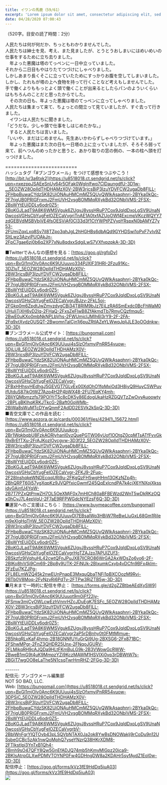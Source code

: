 ```yaml
---
title: イワンの馬鹿（59/61）
excerpt: 'Lorem ipsum dolor sit amet, consectetur adipiscing elit, sed do eiusmod tempor incididunt ut labore et dolore magna aliqua. Praesent elementum facilisis leo vel fringilla est ullamcorper eget. At imperdiet dui accumsan sit amet nulla facilisi morbi tempus.'
date: 04/28/2020 07:00:43
---
```


（520字。目安の読了時間：2分）  
  
人民たちは何が何だか、ちっともわかりませんでした。  
人民たちは紳士を見、考え、また見ましたが、とうとうおしまいにはめいめいの仕事をするために立ち去りました。  
　年よった悪魔は塔のてっペンに一日中立っていました。  
それから二日目もやはりたてつづけにしゃべりました。  
しかしあまり長くそこに立っていたためにすっかりお腹を空してしまいました。  
しかし、たれもが塔の上へ食物を持って行くことなど考えもしませんでした。  
手で働くよりももっとよく頭で働くことが出来るとしたらパンのよういくらいはもちろんのことだと思ったからでした。  
　その次の日も、年よった悪魔は塔のてっペンに立ってしゃべりました。  
人民たちは集まって来て、ちょっとの間立って見ていましたが、すぐ去って行きました。  
　イワンは人民たちに聞きました。  
「どうだな。少しゃ頭で仕事をしはじめたかな。」  
　すると人民たちは言いました。  
「いいや、まだはじめません。先生あいかわらずしゃべりつづけています。」  
　年よった悪魔はまた次の日も一日塔の上に立っていましたが、そろそろ弱って来て、前へつんのめったかと思うと、あかり取りの窓の側の、一本の柱へ頭を打っつけました。  
  
\=========================  
ハッシュタグ「#ブンゴウメール」をつけて感想をつぶやこう！　  
[http://bit.ly/3a6txk2](https://u8518018.ct.sendgrid.net/ls/click?upn=nxezppJSAEeSnUy64r5OFak0Wglnlfwq7ClDaungdfU-3D1w-__5EOZW28OpIldTHDHAMzX0V-2BW3rjcsBjP3IzuYDVFCW2ugaDb8FlLL-2FHbpBuwaCYdzSK82UiONAuHMCmMZ5QUyQWlkAsaqhnrj-2BYka0kQc-2F7rigUB0PRlGFrxmJ2FmUVH2vsgBOMMqRXykBd32ONbIVMS-2FSX-2BsWYtEUjDDLy6odr0Z5-2BoKGJLadT9A8K6WMSVguk6ZUgvJ8vssHRuP7Cox9JqldDxoLgSV9UnaN0wcosVGHsCbYugFelOZECaVvgriTnAE1A0txfAZUoOWf4ExcmpVKczWQYY7zdGEBVdMSBVbjVE4fsOESViAf0Cl33d3f1CtYWPtPZVypYRspxN0bAMYZ7y53-2FUmiZqxLxq8Sv7iI8TZpo3qhJgL2hHGHBs6dbAQd9GYHDSwi1oPxF7vIv9ZSItLwz3AzviPUOAkJn-2FpC7gae6zj0b6q2XP7xNu8qdxxSdgjLwS7VXfvpzpkA-3D-3D)  
  
■Twitterでみんなの感想を見る：[https://goo.gl/rgfoDv](https://u8518018.ct.sendgrid.net/ls/click?upn=BxGl1mjOlv0Anc6K9UUuuvo334PJXlF31HRI-2Fzu91Kc-3DZluT_5EOZW28OpIldTHDHAMzX0V-2BW3rjcsBjP3IzuYDVFCW2ugaDb8FlLL-2FHbpBuwaCYdzSK82UiONAuHMCmMZ5QUyQWlkAsaqhnrj-2BYka0kQc-2F7rigUB0PRlGFrxmJ2FmUVH2vsgBOMMqRXykBd32ONbIVMS-2FSX-2BsWYtEUjDDLy6odr0Z5-2BoKGJLadT9A8K6WMSVguk6ZUgvJ8vssHRuP7Cox9JqldDxoLgSV9UnaN0wcosVGHsCbYugFelOZECaVvgrJBJzv-2FkL5oj-2FGkp0m6ZpdtJwZmyzdvgCBi34T8RIM9bJz7EjLzRA6SmExdc0BcFhWaM0UHuIiTjXH6vD2Iq-2FHaQ-2FxsZeFlwB8ZfAkmdTb7RmyCQzfmqu5-2BwE0uKXo0mbNkNPLbVhs-2FWUmjcIJMIh6I3rY9-2F-2FA-2Fq9xtXvdzOUSQT-2BwomnTaICjn1j6puZRtlAZeYLWwqJpljJLE3oOOdnkw-3D-3D)  
■ブンゴウメール公式サイト：[https://bungomail.com](https://u8518018.ct.sendgrid.net/ls/click?upn=BxGl1mjOlv0Anc6K9UUuuj4sSlzOfxmyiPnRR54vuow-3DjLU8_5EOZW28OpIldTHDHAMzX0V-2BW3rjcsBjP3IzuYDVFCW2ugaDb8FlLL-2FHbpBuwaCYdzSK82UiONAuHMCmMZ5QUyQWlkAsaqhnrj-2BYka0kQc-2F7rigUB0PRlGFrxmJ2FmUVH2vsgBOMMqRXykBd32ONbIVMS-2FSX-2BsWYtEUjDDLy6odr0Z5-2BoKGJLadT9A8K6WMSVguk6ZUgvJ8vssHRuP7Cox9JqldDxoLgSV9UnaN0wcosVGHsCbYugFelOZECaVvgr-2FBxHHhsvHEdhgJ5GEVGT7GLvEx00XdOhO1fpMxiOd3H8iyQ9HuyC5WPuvifUtduS87ikOtWZ7Azp4H2P4bWX48-2FU7EqKY4mh-2BIjYQMbmzzfs79POIYrT5c8cDK5y86EdogUkaHzRZGQVTzZwOvyAuoowty-2BPLgBKIhqKRKJTkcG-2Baft0GpWMb-2BiWa8sWuMTcDYwQnmF2AdDD2ESVk2kSpQ-3D-3D)  
■青空文庫でこの作品を読む：[https://www.aozora.gr.jp/cards/000361/files/42941\_15672.html](https://u8518018.ct.sendgrid.net/ls/click?upn=BxGl1mjOlv0Anc6K9UUuukcg-2Br1WqkbqbU8FzkAORlyhanI0vzQuePGTW06yUof1OOtgZ0cpMTsATfFvvGkl9xBrEfTXu-2FrAJKozlOycgyw-3D3f22_5EOZW28OpIldTHDHAMzX0V-2BW3rjcsBjP3IzuYDVFCW2ugaDb8FlLL-2FHbpBuwaCYdzSK82UiONAuHMCmMZ5QUyQWlkAsaqhnrj-2BYka0kQc-2F7rigUB0PRlGFrxmJ2FmUVH2vsgBOMMqRXykBd32ONbIVMS-2FSX-2BsWYtEUjDDLy6odr0Z5-2BoKGJLadT9A8K6WMSVguk6ZUgvJ8vssHRuP7Cox9JqldDxoLgSV9UnaN0wcosVGHsCbYugFelOZECaVvgr-2FKJ9-2Fuq-2F28lnshqkeWNDEcqqURi9u-2FKgQzFH5wgHHm13OKzNZp4h-2BhQRPT60j57ygXqpKz9JVQPfxicGwmf245QqExlcndPA7k4cjX6YNXojXkssidyGAinfJ4YqW-2B7T7PZxQtPnwZH7OL5OeXMjF0x7mHICh80aBFBEWzd2WnT5wDkRKzOQx0hCvJ7L4epVqU-2F7aE9RFPWGdcNYEzsF6Q-3D-3D)  
■運営へのご支援はこちら： [https://www.buymeacoffee.com/bungomail](https://u8518018.ct.sendgrid.net/ls/click?upn=BxGl1mjOlv0Anc6K9UUuuvDl7EBsalWq3HBiW7ReBwLluGxL68Gm1RiIem9eXlgHqTHW_5EOZW28OpIldTHDHAMzX0V-2BW3rjcsBjP3IzuYDVFCW2ugaDb8FlLL-2FHbpBuwaCYdzSK82UiONAuHMCmMZ5QUyQWlkAsaqhnrj-2BYka0kQc-2F7rigUB0PRlGFrxmJ2FmUVH2vsgBOMMqRXykBd32ONbIVMS-2FSX-2BsWYtEUjDDLy6odr0Z5-2BoKGJLadT9A8K6WMSVguk6ZUgvJ8vssHRuP7Cox9JqldDxoLgSV9UnaN0wcosVGHsCbYugFelOZECaVvgrHgTZAJzo7APUIZUf3-2BSkzfz9IVqhuHL42cwtQFnJPuJX87llCRO86WrGA2AxWDsZo6vo6-2F-2BIKo8hiVSj9Cm69-2Bp8y9UTK-2FiNUk-2BlxumkCxyb4vDCfn9BFx4kIm-2FzEui7KZJPg-2FL8ELmWZQ45k2nwEUnPnapE3MxquQbaTNFi1pBXCOozM9Rvi-2BTb0V8Moq-2FvNzvRi6PdTv-2FTPw3RjZTB5w-3D-3D)  
■月末まで一時的に配信を停止： [https://forms.gle/d2gZZBtbeAEdXySW9](https://u8518018.ct.sendgrid.net/ls/click?upn=BxGl1mjOlv0Anc6K9UUuuot9m0iFf22jy-2FSmw3mjCyOWLcwEzhVnnrHZcJDuEgK7ESFc_5EOZW28OpIldTHDHAMzX0V-2BW3rjcsBjP3IzuYDVFCW2ugaDb8FlLL-2FHbpBuwaCYdzSK82UiONAuHMCmMZ5QUyQWlkAsaqhnrj-2BYka0kQc-2F7rigUB0PRlGFrxmJ2FmUVH2vsgBOMMqRXykBd32ONbIVMS-2FSX-2BsWYtEUjDDLy6odr0Z5-2BoKGJLadT9A8K6WMSVguk6ZUgvJ8vssHRuP7Cox9JqldDxoLgSV9UnaN0wcosVGHsCbYugFelOZECaVvgr2aP5rDBnhy0t0FMtMImue-2B5hkqRLvKaF4hmp-2B18GNNfUYuGrQj9Ug-2BXSG6-2Fx871BC-2FShwMPgr-2FnZ3QHDR25Unx-2FNqoJGURV-2FLMikqRH9cAJQDa9HLtFKmBuLG9k-2B3VWowGcRWW-2BweB1mG9t4uK9MmpzYZi9KczMAWM1HSVIXi0vp3rDBWtW7s-2BGiT7wgOO8eLaThe5N1csqTwrHmRHZ-2FGg-3D-3D)  
  
\-------  
配信元: ブンゴウメール編集部  
NOT SO BAD, LLC.  
Web: [https://bungomail.com](https://u8518018.ct.sendgrid.net/ls/click?upn=BxGl1mjOlv0Anc6K9UUuuj4sSlzOfxmyiPnRR54vuow-3DPSiC_5EOZW28OpIldTHDHAMzX0V-2BW3rjcsBjP3IzuYDVFCW2ugaDb8FlLL-2FHbpBuwaCYdzSK82UiONAuHMCmMZ5QUyQWlkAsaqhnrj-2BYka0kQc-2F7rigUB0PRlGFrxmJ2FmUVH2vsgBOMMqRXykBd32ONbIVMS-2FSX-2BsWYtEUjDDLy6odr0Z5-2BoKGJLadT9A8K6WMSVguk6ZUgvJ8vssHRuP7Cox9JqldDxoLgSV9UnaN0wcosVGHsCbYugFelOZECaVvgrbV-2BblWnFgrYIQTOvb43pLSQVbNTAX0Ja2ok8YwBsDNOWaklj9rCoDu9n12USsbeGCBc5zAk1nwQoMphQ7yseYNzrQ38HKrXDM8-2FTlkstIpi3YnTxB1Qh4-2Bmh9sO47QFY8Qw5GnEfADJQ74mb5hKmyMlGpz20ica9-2BKIsAtrpGLXwPDMVTOYNP0Fw4GDHngDW8a2KDAHr5syfAydZ1Eol0w-3D-3D)  
配信停止：[https://goo.gl/forms/kVz3fE9HdDq5iuA03](https://goo.gl/forms/kVz3fE9HdDq5iuA03)  
![](https://u8518018.ct.sendgrid.net/wf/open?upn=ypZaqTjaYrwJSsa-2BLe7H7RcvxSux8rtM6dMtnptkxLQMLiJbmQ03whDMSt9-2BvxM-2BKE6ujadHWCHS-2FYDUUXrKB1ko48yvbyCc0cRihB-2Fp5Bay9wjnwFFFSOMUGZ1XsQFL6p8hp16D1yieF4SRPfSVoNB4zavp7HU1mgX1xohksa1AaYKjXPV6y9EJOHs87CM8dNAb1b4vrMRbEPk1EPBeyyRsfTXcCEvsv-2F-2FMSmi20xrI6h0Ux6MVrJmj6oMnEqQqjXCfQqp3Me2WgV6PY9nB7YssGlcritJOe7WeAKwuXkT5f99vJvJOwdXmTYu9uhLpF9iHlgsuj0PSLwzwLEkZg-2FmiDEhPpuJnzBh53GlXYI5ZaKS0pC7z4C25qAqS9m3zjdIfHUQL4zh-2BCYF1btx7zhxRwgRDXGllmFPbaxoKQi5Qdv51Ayu5NPx6PCCxBEogFDrdsotzUdTsV8NqaxZEkg-3D-3D)